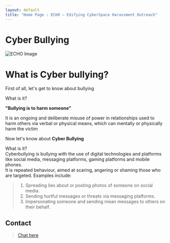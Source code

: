 ```yaml
---
layout: default
title: "Home Page : ECHO – Edifying CyberSpace Harassment Outreach"
---
```

# Cyber Bullying

<!-- ## ECHO: Edifying CyberSpace Harassment Outreach -->

![ECHO Image](/cyber-bullying/img/ECHO.png)

# What is Cyber bullying?

First of all, let's get to know about bullying

What is it?

<strong>"Bullying is to harm someone"</strong>

It is an ongoing and deliberate misuse of power in relationships used to harm others via verbal or physical means, which can mentally or physically harm the victim

Now let's know about <strong>Cyber Bullying</strong>

What is it?  
Cyberbullying is bullying with the use of digital technologies and platforms like social media, messaging platforms, gaming platforms and mobile phones.  
It is repeated behaviour, aimed at scaring, angering or shaming those who are targeted. Examples include:

> 1. Spreading lies about or posting photos of someone on social media.  
> 2. Sending hurtful messages or threats via messaging platforms.  
> 3. Impersonating someone and sending mean messages to others on their behalf. 

## Contact

> [Chat here](/cyber-bullying/chat)
